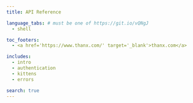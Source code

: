 ```yaml
---
title: API Reference

language_tabs: # must be one of https://git.io/vQNgJ
  - shell

toc_footers:
  - <a href='https://www.thanx.com/' target='_blank'>thanx.com</a>

includes:
  - intro
  - authentication
  - kittens
  - errors

search: true
---
```


